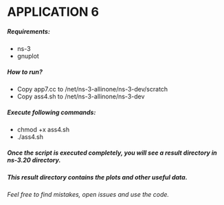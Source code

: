 APPLICATION 6
====================

##### Requirements:
- ns-3
- gnuplot

##### How to run?
- Copy app7.cc to /net/ns-3-allinone/ns-3-dev/scratch
- Copy ass4.sh to /net/ns-3-allinone/ns-3-dev

##### Execute following commands:
- chmod +x ass4.sh
- ./ass4.sh

##### Once the script is executed completely, you will see a result directory in ns-3.20 directory.
##### This result directory contains the plots and other useful data.

###### Feel free to find mistakes, open issues and use the code.
